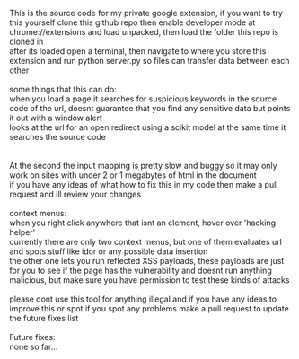 This is the source code for my private google extension, if you want to try this yourself clone this github repo then enable developer mode at chrome://extensions and load unpacked, then load the folder this repo is cloned in </br>
after its loaded open a terminal, then navigate to where you store this extension and run python server.py so files can transfer data between each other
</br>
</br>
some things that this can do: </br>
when you load a page it searches for suspicious keywords in the source code of the url, doesnt guarantee that you find any sensitive data but points it out with a window alert </br>
looks at the url for an open redirect using a scikit model at the same time it searches the source code </br>
</br>
</br>
At the second the input mapping is pretty slow and buggy so it may only work on sites with under 2 or 1 megabytes of html in the document</br>
if you have any ideas of what how to fix this in my code then make a pull request and ill review your changes </br> </br>
context menus: </br>
when you right click anywhere that isnt an element, hover over 'hacking helper' </br>
currently there are only two context menus, but one of them evaluates url and spots stuff like idor or any possible data insertion </br>
the other one lets you run reflected XSS payloads, these payloads are just for you to see if the page has the vulnerability and doesnt run anything malicious, but make sure you have permission to test these kinds of attacks </br>
</br>
please dont use this tool for anything illegal and if you have any ideas to improve this or spot if you spot any problems make a pull request to update the future fixes list
</br></br>
Future fixes: </br>
none so far...
</br> </br>
